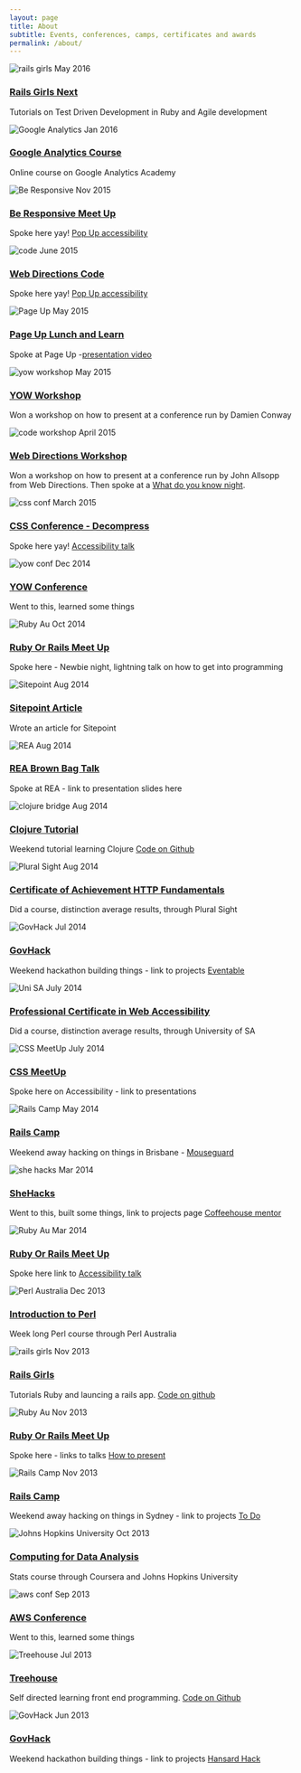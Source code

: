 ```yaml
---
layout: page
title: About
subtitle: Events, conferences, camps, certificates and awards
permalink: /about/
---
```

<div class="about-page">
  <div class="grid">
    <div class="icon">
    <img src="/img/railsgirls-sq.png" alt="rails girls">
      <span>May 2016</span>
    </div>
    <div class="description">
      <h3><a href="http://railsgirls.com/melbourne" target="_blank">Rails Girls Next</a></h3>
      <p>Tutorials on Test Driven Development in Ruby and Agile development</p>
    </div>
  </div>
  <div class="grid">
    <div class="icon">
    <img src="/img/googleanalytics.png" alt="Google Analytics">
      <span>Jan 2016</span>
    </div>
    <div class="description">
      <h3><a href="https://analyticsacademy.withgoogle.com/" target="_blank">Google Analytics Course</a></h3>
      <p>Online course on Google Analytics Academy</p>
    </div>
  </div>
  <div class="grid">
    <div class="icon">
    <img src="/img/beresponsive.jpeg" alt="Be Responsive">
      <span>Nov 2015</span>
    </div>
    <div class="description">
      <h3><a href="http://beresponsive.io/" target="_blank">Be Responsive Meet Up</a></h3>
      <p>Spoke here yay! <a href="/presentations/#a11y-code-2015">Pop Up accessibility</a></p>
    </div>
  </div>
  <div class="grid">
    <div class="icon">
    <img src="/img/Code-wrap-up_header.jpg" alt="code">
      <span>June 2015</span>
    </div>
    <div class="description">
      <h3><a href="https://www.webdirections.org/code15/" target="_blank">Web Directions Code</a></h3>
      <p>Spoke here yay! <a href="/presentations/#a11y-code-2015">Pop Up accessibility</a></p>
    </div>
  </div>
  <div class="grid">
    <div class="icon">
    <img src="/img/pageup.png" alt="Page Up">
      <span>May 2015</span>
    </div>
    <div class="description">
      <h3><a href="http://www.pageuppeople.com/" target="_blank">Page Up Lunch and Learn</a></h3>
      <p>Spoke at Page Up -<a href="/presentations/#a11y-pageup-2015">presentation video</a></p>
    </div>
  </div>
  <div class="grid">
    <div class="icon">
    <img src="/img/YOW.png" alt="yow workshop">
      <span>May 2015</span>
    </div>
    <div class="description">
      <h3><a href="https://www.eventbrite.com.au/e/yow-depthfirst-workshop-technical-presentation-with-damian-conway-tickets-15990610346?ref=ebapi" target="_blank">YOW Workshop</a></h3>
      <p>Won a workshop on how to present at a conference run by Damien Conway</p>
    </div>
  </div>
  <div class="grid">
    <div class="icon">
    <img src="/img/Code-wrap-up_header.jpg" alt="code workshop">
      <span>April 2015</span>
    </div>
    <div class="description">
      <h3><a href="https://www.webdirections.org/about/" target="_blank">Web Directions Workshop</a></h3>
      <p>Won a workshop on how to present at a conference run by John Allsopp from Web Directions. Then spoke at a <a href="/presentations/#a11y-wdyk-2015">What do you know night</a>.</p>
    </div>
  </div>
  <div class="grid">
    <div class="icon">
    <img src="/img/decompress.png" alt="css conf">
      <span>March 2015</span>
    </div>
    <div class="description">
      <h3><a href="http://decompress.com.au/" target="_blank">CSS Conference - Decompress</a></h3>
      <p>Spoke here yay! <a href="presentations/#a11y-decompress-2015">Accessibility talk</a></p>
    </div>
  </div>
  <div class="grid">
    <div class="icon">
    <img src="/img/YOW.png" alt="yow conf">
      <span>Dec 2014</span>
    </div>
    <div class="description">
      <h3><a href="http://melbourne.yowconference.com.au/archive-2014/" target="_blank">YOW Conference</a></h3>
      <p>Went to this, learned some things</p>
    </div>
  </div>
  <div class="grid">
    <div class="icon">
    <img src="/img/ruby_au_red_logo.svg" alt="Ruby Au">
      <span>Oct 2014</span>
    </div>
    <div class="description">
      <h3><a href="http://ruby.org.au/meetups/mel.html">Ruby Or Rails Meet Up</a></h3>
      <p>Spoke here - Newbie night, lightning talk on how to get into programming</p>
    </div>
  </div>
  <div class="grid">
    <div class="icon">
    <img src="/img/sitepoint.jpg" alt="Sitepoint">
      <span>Aug 2014</span>
    </div>
    <div class="description">
      <h3><a href="https://www.sitepoint.com/making-bootstrap-accessible/" target="_blank">Sitepoint Article</a></h3>
      <p>Wrote an article for Sitepoint</p>
    </div>
  </div>
  <div class="grid">
    <div class="icon">
    <img src="/img/rea.png" alt="REA">
      <span>Aug 2014</span>
    </div>
    <div class="description">
      <h3><a href="https://www.rea-group.com/IRM/content/default.aspx" target="_blank">REA Brown Bag Talk</a></h3>
      <p>Spoke at REA - link to presentation slides here</p>
    </div>
  </div>
  <div class="grid">
    <div class="icon">
    <img src="/img/clojurebridge.jpg" alt="clojure bridge">
      <span>Aug 2014</span>
    </div>
    <div class="description">
      <h3><a href="http://www.clojurebridge.org/events/2014-08-01-melbourne-australia" target="_blank">Clojure Tutorial</a></h3>
      <p>Weekend tutorial learning Clojure <a href="https://github.com/Rhiana/clojure_kittens" target="_blank">Code on Github</a></p>
    </div>
  </div>
  <div class="grid">
    <div class="icon">
    <img src="/img/pluralsight.jpg" alt="Plural Sight">
      <span>Aug 2014</span>
    </div>
    <div class="description">
      <h3><a href="https://www.pluralsight.com/courses/xhttp-fund" target="_blank">Certificate of Achievement HTTP Fundamentals</a></h3>
      <p>Did a course, distinction average results, through Plural Sight</p>
    </div>
  </div>
  <div class="grid">
    <div class="icon">
    <img src="/img/govhack.png" alt="GovHack">
      <span>Jul 2014</span>
    </div>
    <div class="description">
      <h3><a href="https://www.govhack.org/" target="_blank">GovHack</a></h3>
      <p>Weekend hackathon building things - link to projects <a href="/portfolio/#govhack2014">Eventable</a></p>
    </div>
  </div>
  <div class="grid">
    <div class="icon">
    <img src="/img/unisa.png" alt="Uni SA">
      <span>July 2014</span>
    </div>
    <div class="description">
      <h3><a href="http://www.unisa.edu.au/education-arts-and-social-sciences/communication-international-studies-and-languages/pcwa/" target="_blank">Professional Certificate in Web Accessibility</a></h3>
      <p>Did a course, distinction average results, through University of SA</p>
    </div>
  </div>
  <div class="grid">
    <div class="icon">
    <img src="/img/cssmeetup.jpeg" alt="CSS MeetUp">
      <span>July 2014</span>
    </div>
    <div class="description">
      <h3><a href="http://www.meetup.com/en-AU/MelbCSS/" target="_blank">CSS MeetUp</a></h3>
      <p>Spoke here on Accessibility - link to presentations</p>
    </div>
  </div>
  <div class="grid">
    <div class="icon">
    <img src="/img/railscamp.jpg" alt="Rails Camp">
      <span>May 2014</span>
    </div>
    <div class="description">
      <h3><a href="http://railscamps.com/">Rails Camp</a></h3>
      <p>Weekend away hacking on things in Brisbane - <a href="/portfolio/#mouseguard2014">Mouseguard</a></p>
    </div>
  </div>
  <div class="grid">
    <div class="icon">
    <img src="/img/shehacks.jpeg" alt="she hacks">
      <span>Mar 2014</span>
    </div>
    <div class="description">
      <h3><a href="http://www.meetup.com/en-AU/Girl-Geek-Dinners-Melbourne/events/166332712/">SheHacks</a></h3>
      <p>Went to this, built some things, link to projects page <a href="/portfolio/#shehacks2014">Coffeehouse mentor</a></p>
    </div>
  </div>
  <div class="grid">
    <div class="icon">
    <img src="/img/ruby_au_red_logo.svg" alt="Ruby Au">
      <span>Mar 2014</span>
    </div>
    <div class="description">
      <h3><a href="http://ruby.org.au/meetups/mel.html">Ruby Or Rails Meet Up</a></h3>
      <p>Spoke here link to <a href="/presentations/#a11y-roro-2014">Accessibility talk</a></p>
    </div>
  </div>
  <div class="grid">
    <div class="icon">
    <img src="/img/perltraining.png" alt="Perl Australia">
      <span>Dec 2013</span>
    </div>
    <div class="description">
      <h3><a href="http://perltraining.com.au/courses/programmingperl.html">Introduction to Perl</a></h3>
      <p>Week long Perl course through Perl Australia</p>
    </div>
  </div>
  <div class="grid">
    <div class="icon">
    <img src="/img/railsgirls-sq.png" alt="rails girls">
      <span>Nov 2013</span>
    </div>
    <div class="description">
      <h3><a href="http://railsgirls.com/melbourne" target="_blank">Rails Girls</a></h3>
      <p>Tutorials Ruby and launcing a rails app. <a href="https://github.com/Rhiana/railsgirls" target="_blank">Code on github</a></p>
    </div>
  </div>
  <div class="grid">
    <div class="icon">
    <img src="/img/ruby_au_red_logo.svg" alt="Ruby Au">
      <span>Nov 2013</span>
    </div>
    <div class="description">
      <h3><a href="http://ruby.org.au/meetups/mel.html">Ruby Or Rails Meet Up</a></h3>
      <p>Spoke here - links to talks <a href="/presentations/#present-roro-2013">How to present</a></p>
    </div>
  </div>
  <div class="grid">
    <div class="icon">
    <img src="/img/railscamp.jpg" alt="Rails Camp">
      <span>Nov 2013</span>
    </div>
    <div class="description">
      <h3><a href="http://railscamps.com/">Rails Camp</a></h3>
      <p>Weekend away hacking on things in Sydney - link to projects <a href="/portfolio/#todo2013">To Do</a></p>
    </div>
  </div>
  <div class="grid">
    <div class="icon">
    <img src="/img/johns-hopkins-university-thumb.jpg" alt="Johns Hopkins University">
      <span>Oct 2013</span>
    </div>
    <div class="description">
      <h3><a href="https://www.coursera.org/learn/r-programming">Computing for Data Analysis</a></h3>
      <p>Stats course through Coursera and Johns Hopkins University</p>
    </div>
  </div>
  <div class="grid">
    <div class="icon">
    <img src="/img/awsomeday.jpg" alt="aws conf">
      <span>Sep 2013</span>
    </div>
    <div class="description">
      <h3><a href="https://aws.amazon.com/about-aws/events/" target="_blank">AWS Conference</a></h3>
      <p>Went to this, learned some things</p>
    </div>
  </div>
  <div class="grid">
    <div class="icon">
    <img src="/img/treehouse.png" alt="Treehouse">
      <span>Jul 2013</span>
    </div>
    <div class="description">
      <h3><a href="https://teamtreehouse.com/" target="_blank">Treehouse</a></h3>
      <p>Self directed learning front end programming. <a href="https://github.com/Rhiana/treebook" target="_blank">Code on Github</a></p>
    </div>
  </div>
  <div class="grid">
    <div class="icon">
    <img src="/img/govhack.png" alt="GovHack">
      <span>Jun 2013</span>
    </div>
    <div class="description">
      <h3><a href="https://www.govhack.org/" target="_blank">GovHack</a></h3>
      <p>Weekend hackathon building things - link to projects <a href="/portfolio/#govhack2013">Hansard Hack</a></p>
    </div>
  </div>
</div>